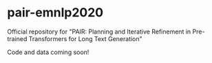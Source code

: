 # pair-emnlp2020
Official repository for "PAIR: Planning and Iterative Refinement in Pre-trained Transformers for Long Text Generation"

Code and data coming soon!
